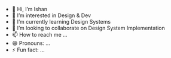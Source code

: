 - 👋 Hi, I’m Ishan
- 👀 I’m interested in Design & Dev
- 🌱 I’m currently learning Design Systems
- 💞️ I’m looking to collaborate on Design System Implementation
- 📫 How to reach me ...
- 😄 Pronouns: ...
- ⚡ Fun fact: ...

<!---
ishan-cialfo/ishan-cialfo is a ✨ special ✨ repository because its `README.md` (this file) appears on your GitHub profile.
You can click the Preview link to take a look at your changes.
--->
